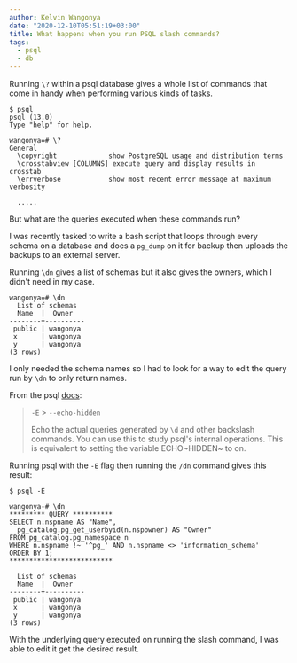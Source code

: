 ```yaml
---
author: Kelvin Wangonya
date: "2020-12-10T05:51:19+03:00"
title: What happens when you run PSQL slash commands?
tags:
  - psql
  - db
---
```


Running `\?` within a psql database gives a whole list of
commands that come in handy when performing various kinds of tasks.

```shell
$ psql
psql (13.0)
Type "help" for help.

wangonya=# \?
General
  \copyright             show PostgreSQL usage and distribution terms
  \crosstabview [COLUMNS] execute query and display results in crosstab
  \errverbose            show most recent error message at maximum verbosity

  .....
```

But what are the queries executed when these commands run?

I was recently tasked to write a bash script that loops through every
schema on a database and does a `pg_dump` on it for backup
then uploads the backups to an external server.

Running `\dn` gives a list of schemas but it also gives the
owners, which I didn\'t need in my case.

```shell
wangonya=# \dn
  List of schemas
  Name  |  Owner
--------+----------
 public | wangonya
 x      | wangonya
 y      | wangonya
(3 rows)
```

I only needed the schema names so I had to look for a way to edit the
query run by `\dn` to only return names.

From the psql [docs](https://www.postgresql.org/docs/13/app-psql.html):

> `-E` \> `--echo-hidden`
>
> Echo the actual queries generated by `\d` and other
> backslash commands. You can use this to study psql\'s internal
> operations. This is equivalent to setting the variable ECHO~HIDDEN~ to
> on.

Running psql with the `-E` flag then running the
`/dn` command gives this result:

```shell
$ psql -E

wangonya-# \dn
********* QUERY **********
SELECT n.nspname AS "Name",
  pg_catalog.pg_get_userbyid(n.nspowner) AS "Owner"
FROM pg_catalog.pg_namespace n
WHERE n.nspname !~ '^pg_' AND n.nspname <> 'information_schema'
ORDER BY 1;
**************************

  List of schemas
  Name  |  Owner
--------+----------
 public | wangonya
 x      | wangonya
 y      | wangonya
(3 rows)
```

With the underlying query executed on running the slash command, I was
able to edit it get the desired result.

